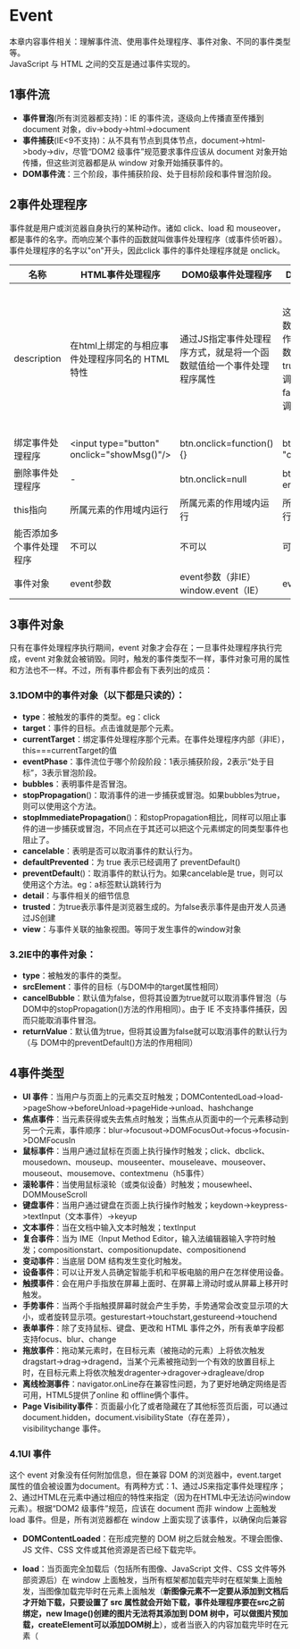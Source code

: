 # Event
本章内容事件相关：理解事件流、使用事件处理程序、事件对象、不同的事件类型等。<br/>
JavaScript 与 HTML 之间的交互是通过事件实现的。

## 1事件流
* **事件冒泡**(所有浏览器都支持)：IE 的事件流，逐级向上传播直至传播到 document 对象，div->body->html->document
* **事件捕获**(IE<9不支持)：从不具有节点到具体节点，document->html->body->div，尽管“DOM2 级事件”规范要求事件应该从 document 对象开始传播，但这些浏览器都是从 window 对象开始捕获事件的。
* **DOM事件流**：三个阶段，事件捕获阶段、处于目标阶段和事件冒泡阶段。

## 2事件处理程序
事件就是用户或浏览器自身执行的某种动作。诸如 click、load 和 mouseover，都是事件的名字。而响应某个事件的函数就叫做事件处理程序（或事件侦听器）。事件处理程序的名字以"on"开头，因此click 事件的事件处理程序就是 onclick。

| 名称 |HTML事件处理程序|DOM0级事件处理程序| DOM2级事件处理程序 | IE事件处理程序 |
| --- | --- | --- | --- | --- |
| description |在html上绑定的与相应事件处理程序同名的 HTML 特性  | 通过JS指定事件处理程序方式，就是将一个函数赋值给一个事件处理程序属性 |这两个方法接受3个参数：要处理的事件名、作为事件处理程序的函数和一个布尔值。true，表示在捕获阶段调用事件处理程序；false，表示在冒泡阶段调用事件处理程序  | 这两个方法接受两个参数：事件处理程序名称与事件处理程序函数。由于IE8及更早版本只支持事件冒泡，所以通过attachEvent()添加的事件处理程序都会被添加到冒泡阶段 |
| 绑定事件处理程序 | \<input type="button" onclick="showMsg()"\/> | btn.onclick=function(){} | btn.addEventListener( "click",handle,false) | btn.attachEvent( "onclick",handle) |
| 删除事件处理程序 | - | btn.onclick=null | btn.removeEventListen er("click",handle,false)|btn.detachEvent( "onclick",handle) |
| this指向 | 所属元素的作用域内运行 | 所属元素的作用域内运行 | 所属元素的作用域内运行 | 在全局作用域中运行 |
| 能否添加多个事件处理程序 | 不可以 | 不可以 | 可以 | 可以 |
| 事件对象 | event参数 | event参数（非IE）window.event（IE） | event参数 | event参数 或 window.event |

## 3事件对象
只有在事件处理程序执行期间，event 对象才会存在；一旦事件处理程序执行完
成，event 对象就会被销毁。同时，触发的事件类型不一样，事件对象可用的属性和方法也不一样。不过，所有事件都会有下表列出的成员：
### 3.1DOM中的事件对象（以下都是只读的）：
* **type**：被触发的事件的类型。eg：click
* **target**：事件的目标。点击谁就是那个元素。
* **currentTarget**：绑定事件处理程序那个元素。在事件处理程序内部（非IE），this===currentTarget的值
* **eventPhase**：事件流位于哪个阶段阶段：1表示捕获阶段，2表示“处于目标”，3表示冒泡阶段。
* **bubbles**：表明事件是否冒泡。
* **stopPropagation**()：取消事件的进一步捕获或冒泡。如果bubbles为true，则可以使用这个方法。
* **stopImmediatePropagation**()：和stopPropagation相比，同样可以阻止事件的进一步捕获或冒泡，不同点在于其还可以把这个元素绑定的同类型事件也阻止了。
* **cancelable**：表明是否可以取消事件的默认行为。
* **defaultPrevented**：为 true 表示已经调用了 preventDefault()
* **preventDefault**()：取消事件的默认行为。如果cancelable是 true，则可以使用这个方法。eg：a标签默认跳转行为
* **detail**：与事件相关的细节信息
* **trusted**：为true表示事件是浏览器生成的。为false表示事件是由开发人员通过JS创建
* **view**：与事件关联的抽象视图。等同于发生事件的window对象
### 3.2IE中的事件对象：
* **type**：被触发的事件的类型。
* **srcElement**：事件的目标（与DOM中的target属性相同）
* **cancelBubble**：默认值为false，但将其设置为true就可以取消事件冒泡（与DOM中的stopPropagation()方法的作用相同）。由于 IE 不支持事件捕获，因而只能取消事件冒泡。
* **returnValue**：默认值为true，但将其设置为false就可以取消事件的默认行为（与
DOM中的preventDefault()方法的作用相同）

## 4事件类型

* **UI 事件**：当用户与页面上的元素交互时触发；DOMContentedLoad->load->pageShow->beforeUnload->pageHide->unload、hashchange
* **焦点事件**：当元素获得或失去焦点时触发；当焦点从页面中的一个元素移动到另一个元素，事件顺序：blur->focusout->DOMFocusOut->focus->focusin->DOMFocusIn
* **鼠标事件**：当用户通过鼠标在页面上执行操作时触发；click、dbclick、mousedown、mouseup、mouseenter、mouseleave、mouseover、mouseout、mousemove、contextmenu（h5事件）
* **滚轮事件**：当使用鼠标滚轮（或类似设备）时触发；mousewheel、DOMMouseScroll
* **键盘事件**：当用户通过键盘在页面上执行操作时触发；keydown->keypress->textInput（文本事件）->keyup
* **文本事件**：当在文档中输入文本时触发；textInput
* **复合事件**：当为 IME（Input Method Editor，输入法编辑器输入字符时触发；compositionstart、compositionupdate、compositionend
* **变动事件**：当底层 DOM 结构发生变化时触发。
* **设备事件**：可以让开发人员确定智能手机和平板电脑的用户在怎样使用设备。
* **触摸事件**：会在用户手指放在屏幕上面时、在屏幕上滑动时或从屏幕上移开时触发。
* **手势事件**：当两个手指触摸屏幕时就会产生手势，手势通常会改变显示项的大小，或者旋转显示项。gesturestart->touchstart,gestureend->touchend
* **表单事件**：除了支持鼠标、键盘、更改和 HTML 事件之外，所有表单字段都支持focus、blur、change
* **拖放事件**：拖动某元素时，在目标元素（被拖动的元素）上将依次触发dragstart->drag->dragend，当某个元素被拖动到一个有效的放置目标上时，在目标元素上将依次触发dragenter->dragover->dragleave/drop
* **离线检测事件**：navigator.onLine存在兼容性问题，为了更好地确定网络是否可用，HTML5提供了online 和 offline俩个事件。
* **Page Visibility事件**：页面最小化了或者隐藏在了其他标签页后面，可以通过document.hidden，document.visibilityState（存在差异），visibilitychange 事件。

### 4.1UI 事件
这个 event 对象没有任何附加信息，但在兼容 DOM 的浏览器中，event.target 属性的值会被设置为document。有两种方式：1、通过JS来指定事件处理程序；2、通过HTML在<body>元素中通过相应的特性来指定（因为在HTML中无法访问window元素）。根据“DOM2 级事件”规范，应该在 document 而非 window 上面触发 load 事件。但是，所有浏览器都在 window 上面实现了该事件，以确保向后兼容
* **DOMContentLoaded**：在形成完整的 DOM 树之后就会触发。不理会图像、JS 文件、CSS 文件或其他资源是否已经下载完毕。
* **load**：当页面完全加载后（包括所有图像、JavaScript 文件、CSS 文件等外部资源后）在 window 上面触发，当所有框架都加载完毕时在框架集上面触发，当图像加载完毕时在<img>元素上面触发（**新图像元素不一定要从添加到文档后才开始下载，只要设置了 src 属性就会开始下载，事件处理程序要在src之前绑定，new Image()创建的图片无法将其添加到 DOM 树中，可以做图片预加载，createElement可以添加DOM树上**），或者当嵌入的内容加载完毕时在元素（ **<script>（IE<=8不支持script的onload）、<link>（只有IE和Opera支持）等，与图像不同，只有在设置了src 属性并将该元素添加到文档后，才会开始下载文件**）元素上面触发。
* **pageshow**：在页面显示时触发，无论该页面是否来自 bfcache。在重新加载的页面中，pageshow 会在 load 事件触发后触发；另外要注意的是，虽然这个事件的目标是 document，但必须将其事件处理程序添加到 window。
* **pagehide**：会在浏览器卸载页面的时候触发，而且是在unload 事件之前触发。与 pageshow 事件一样，pagehide 在 document 上面触发，但其事件处理程序必须要添加到 window 对象。
* **beforeunload**：会在浏览器卸载页面之前触发，可以通过它来取消卸载并继续使用原有页面。离不离开当前页面控制器必须交给用户，出现弹窗让用户自己选择。为了显示这个弹出对话框，必须将 event.returnValue 的值设置为要显示给用户的字符串（对IE 及 Fiefox 而言），同时作为函数的值返回（对 Safari 和 Chrome 而言）
* **unload**：当页面完全卸载后在 window 上面触发（**一般用于清除引用，以避免内存泄漏**），当所有框架都卸载后在框架集上面触发，或者当嵌入的内容卸载完毕后在元素上面触发。
* **hashchange**：在 URL 的参数列表（及 URL 中“#”号后面的所有字符串）发生变化时通知开发人员。必须要把 hashchange 事件处理程序添加给 window 对象。
* **resize**：当窗口或框架的大小变化时在 window 或框架上面触发。（**不要在这个事件的处理程序中加入大计算量的代码，因为这些代码有可能被频繁执行，从而导致浏览器反应明显变慢**）
* **scroll**：当用户滚动带滚动条的元素中的内容时，在该元素上面触发。<body>元素中包含所加载页面的滚动条。（**与 resize 事件类似，scroll 事件也会在文档被滚动期间重复被触发，所以有必要尽量保持事件处理程序的代码简单**）
* **abort**：在用户停止下载过程时，如果嵌入的内容没有加载完，则在元素上面触发。
* **error**：任何没有通过 try-catch 处理的错误都会触发 window 对象的 error 事件。当发生 JavaScript 错误时在 window 上面触发，当无法加载图像时在<img>元素上面触发，当无法加载嵌入内容时在元素上面触发，或者当有一或多个框架无法加载时在框架集上面触发。没有事件对象，但它可以接收三个参数：错误消息、错误所在的 URL 和行号。在捕获整个文档错误时，要指定 onerror 事件处理程序，必须使用DOM0 级技术，因为它没有遵循“DOM2 级事件”的标准格式，返回 false，这个函数实际上就充当了整个文档中的 try-catch 语句，可以捕获所有无代码处理的运行时错误。但是其他情况捕获错误可以使用DOM2。
* **select**：与 select()方法对应的，当用户选择文本框（<input>或<texterea>）中的一或多个字符时触发。特有的事件对象的属性如下：
    * selectionStart：选择的字符开始位置。
    * selectionEnd：选择的字符结束位置。但是ie9以下版本不支持可以通过document.selection.createRange().text
* **readystatechange**：提供与文档或元素的加载状态有关的信息，支持readystatechange 事件的每个对象都有一个 readyState 属性，可能有以下5个值中的一个。uninitialized（未初始化，对象存在但尚未初始化）、loading（正在加载，对象正在加载数据）、loaded（加载完毕，对象加载数据完成）、interactive（交互，可以操作对象了，但还没有完全加载）、complete（完成，对象已经加载完毕）；可以用来确定外部的 JavaScript 和 CSS 文件是否已经加载完成，readyState 属性无论等于 "loaded" 还是"complete"都可以表示资源已经可用。
 
  #### pageshow和pagehide事件特有的事件对象属性：
  * **persisted**：如果页面被保存在了 bfcache 中，则这个属性的值为 true；否则，这个属性的值为 false；对于 pageshow事件，如果页面是从 bfcache 中加载的，那么 persisted 的值就是 true；对于 pagehide 事件，如果页面在卸载之后会被保存在 bfcache 中，那么 persisted 的值也会被设置为 true。因此，当第一次触发 pageshow 时，persisted 的值一定是 false，而在第一次触发 pagehide 时，persisted 就会变成 true（除非页面不会被保存在 bfcache 中）。
  `*知识扩展*：Firefox 和 Opera 有一个特性，名叫“往返缓存”（back-forward cache，或 bfcache），可以在用户使用浏览器的“后退”和“前进”按钮时加快页面的转换速度。这个缓存中不仅保存着页面数据，还保存了 DOM 和 JavaScript 的状态；实际上是将整个页面都保存在了内存里。如果页面位于 bfcache 中，那么再次打开该页面时就不会触发 load 事件。`
  #### hashchange事件特有的事件对象属性：
  * oldURL：("onhashchange" in window) && (document.documentMode ===undefined || document.documentMode > 7)判断支不支持
  * newURL：支持 hashchange 事件的浏览器有 IE8+、Firefox 3.6+、Safari 5+、Chrome 和 Opera 10.6+。在这些浏览器中，只有 Firefox 6+、Chrome 和 Opera 支持 oldURL 和 newURL 属性。为此，最好是使用 location对象来确定当前的参数列表
          
### 4.2焦点事件
利用这些事件并与 document.hasFocus()方法及document.activeElement 属性配合，可以知晓用户在页面上的行踪。

* **blur**：在元素失去焦点时触发。这个事件**不会冒泡**；
* **focus**：在元素获得焦点时触发。这个事件**不会冒泡**；
* **focusin/DOMFocusIn**：在元素获得焦点时触发。这个事件与 HTML 事件 focus 等价，但它冒泡。有兼容性问题
* **focusout/DOMFocusOut**：在元素失去焦点时触发。这个事件是 HTML 事件 blur 的通用版本。有兼容性问题

### 4.3鼠标事件
除了 **mouseenter** 和 **mouseleave**，所有鼠标事件都会**冒泡**。
* **click**：在用户单击主鼠标按钮（一般是左边的按钮）或者按下回车键时触发。只有onclick 事件处理程序既可以通过键盘也可以通过鼠标执行。**下面几个只能通过鼠标触发这个事件**。（**只有在同一个元素上相继触发 mousedown 和 mouseup 事件，才会触发 click 事件，mousedown->mouseup->click**）
* **dblclick**：在用户双击主鼠标按钮（一般是左边的按钮）时触发。（**mousedown->mouseup->click->mousedown->mouseup->click->dbclick**）
* **mousedown**：在用户按下了任意鼠标按钮时触发。
* **mouseup**：在用户释放鼠标按钮时触发。
* **mouseenter**：在鼠标光标从元素外部首次移动到元素范围之内时触发。这个事件**不冒泡**
* **mouseleave**：在位于元素上方的鼠标光标移动到元素范围之外时触发。这个事件**不冒泡**
* **mousemove**：当鼠标首次移入元素内会触发，同时在其子元素移入移除都会触发。
* **mouseover**：在鼠标移除该元素会触发，同时在其子元素移入移除都会触发。
* **contextmenu**（h5事件）：点击非主鼠标按钮触发。可以自定义上下文菜单，可取消默认行为。

  #### 鼠标事件特有的事件对象属性：

  * **clientX**：表示事件发生时鼠标指针在**视口**中的水平位置。
  * **clientY**：表示事件发生时鼠标指针在**视口**中的垂直位置。
  * **pageX**：表示事件发生时鼠标指针在**页面**中的水平位置。
  * **pageY**：表示事件发生时鼠标指针在**页面**中的垂直位置。
  * **screenX**：相对于**整个电脑屏幕**的水平位置。
  * **screenY**：相对于**整个电脑屏幕**的垂直位置。
  * **shiftKey/ctrlKey/altKey/metaKey(ie<9不支持metaKey)** ：修改键布尔值，虽然鼠标事件主要是使用鼠标来触发的，但在按下鼠标时键盘上的某些键的状态也可以影响到所要采取的操作。这些修改键就是 Shift、Ctrl、Alt 和 Meta（在 Windows 键盘中是 Windows 键，在mac中是 Cmd 键）
  * **relatedTarget/fromElement（ie<9的mouseover事件）/toElement（ie<9的mouseout事件）**：相关元素（**这个属性只对于 mouseover和mouseout事件才包含值；对于其他事件，这个属性的值是null**）。从当前元素转移到另外一个元素，当前元素或另外一个元素就是相关元素，要看是哪个事件类型。

  #### **mousedown** 和 **mouseup**事件，除了有以上事件对象属性之外，还有下面特殊属性：
  * **button**：0表示主鼠标按钮，1表示中间的鼠标按钮（鼠标滚轮按钮）2表示次鼠标按钮。

  #### **IE** 也通过下列属性为**鼠标事件**提供了更多信息:
  * **offsetX**：相对于**目标元素**的水平位置。目标元素就是target点击元素本身。
  * **offsetY**：相对于**目标元素**的垂直位置。
  * **shiftLeft/ctrlLeft/altLeft**：布尔值，表示是否按下了 Shift/Ctrl/Alt 键。如果shiftLeft/ctrlLeft/altLeft的值为true，则对应shiftKey/ctrlKey/altKey的值也为 true。


`*注意*：1、在页面没有滚动的情况下，pageX 和 pageY 的值与 clientX 和 clientY 的值相等；IE8 及更早版本不支持事件对象上的页面坐标，但可以通过计算得到 pageX = event.clientX + (document.body.scrollLeft ||
 document.documentElement.scrollLeft)
 2、iOS 和 Android 设备的实现非常特别，因为这些设备没有鼠标。在面向 iPhone 和 iPod 中的 Safari开发时，要记住以下几点。
 不支持 dblclick 事件。双击浏览器窗口会放大画面，而且没有办法改变该行为。
轻击可单击元素会触发 mousemove 事件。如果此操作会导致内容变化，将不再有其他事件发生；如果屏幕没有因此变化，那么会依次发生 mousedown、mouseup 和 click 事件。轻击不可单击的元素不会触发任何事件。可单击的元素是指那些单击可产生默认操作的元素（如链接），或者那些已经被指定了 onclick 事件处理程序的元素。
mousemove 事件也会触发 mouseover 和 mouseout 事件。
两个手指放在屏幕上且页面随手指移动而滚动时会触发 mousewheel 和 scroll 事件。`

### 4.4滚轮事件

* **mousewheel/DOMMouseScroll（Firefox）**：这个事件跟踪鼠标滚轮，类似于 Mac 的触控板。

  滚轮事件的事件对象属性除包含**鼠标事件**的所有标准信息外，mousewheel还包含一个特殊的 wheelDelta 属性，而DOMMouseScroll将滚轮信息保存在detail属性中：

  * wheelDelta：滚动的倍数。

### 4.5键盘事件

* **keydown**：当用户按下键盘上的任意键时触发，而且如果按住不放的话，会重复触发此事件。在文本框发生变化之前被触发的；
* **keypress**：当用户按下键盘上的字符键（插入或删除字符）时触发，而且如果按住不放的话，会重复触发此事件。在文本框发生变化之前被触发的；按下 Esc 键也会触发这个事件。Safari 3.1 之前的版本也会在用户按下非字符键时触发 keypress事件。
* **keyup**：当用户释放键盘上的键时触发。在文本框已经发生变化之后被触发的;
  #### 键盘事件特有的事件对象属性：
  由于存在跨浏览器问题，因此不推荐使用 key、keyIdentifier 或 char，location或keyLocation。

  * **shiftKey/ctrlKey/altKey/metaKey(ie<9不支持metaKey)** ：键盘事件与鼠标事件一样，都支持相同的修改键；
  * **keyCode**：在发生 keydown 和 keyup 事件时，keyCode 属性的值与 ASCII 码中对应小写字母或数字的编码相同；
  * **charCode**：这个属性只有在发生keypress 事件时才包含值，按下的那个键所代表字符的 ASCII 编码。此时的 keyCode通常等于0或者也可能等于所按键的键码；在取得了字符编码之后，就可以使用 String.fromCharCode()将其转换成实际的字符
  * **key**：为了取代 keyCode，值就是相应的文本字符（如“k”或“M”）；在按下非字符键时， key 的值是相应键的名（如“Shift”或“Down”）。
  * **char**：在按下字符键时的行为与 key 相同，但在按下非字符键时值为 null。
  * **keyIdentifier**：在按下非字符键（例如 Shift）的情况下与 key 的值相同，返回一个格式类似“U+0000”的字符串，表示 Unicode 值
  * **location/keyLocation**（Safari 和 Chrome）：这是一个数值，表示按下了什么位置上的键：0 表示默认键盘，1 表示左侧位置（例如左位的 Alt 键），2 表示右侧位置（例如右侧的 Shift 键），3 表示数字小键盘，4 表示移动设备键盘（也就是虚拟键盘），5 表示手柄（如任天堂 Wii 控制器）。但即有 bug——值始终是 0，除非按下
  了数字键盘（此时，值 为 3）；否则，不会是 1、2、4、5

### 4.6文本事件

* **textInput**：在文本插入文本框之前会触发 textInput 事件。keypress->textInput，它俩区别之一就是任何可以获得焦点的元素都可以触发 keypress 事件，但只有可编辑区域才能触发 textInput事件。区别之二是 textInput 事件只会在用户按下能够输入实际字符的键时才会被触发，而 keypress事件则在按下那些能够影响文本显示的键时也会触发（例如退格键）。

  #### 文本事件特有的事件对象属性：

  * **data**：用户输入的字符（而非字符编码）。
  * **inputMethod**：只有IE支持，表示把文本输入到文本框中的方式。

### 4.7复合事件
IE9+唯一支持复合事件的浏览器。要确定浏览器是否支持复合事件，可以使用document.implementation.hasFeature("CompositionEvent", "3.0")
* **compositionstart**：在 IME 的文本复合系统打开时触发，表示要开始输入了。
* **compositionupdate**：在向输入字段中插入新字符时触发。
* **compositionend**：在 IME 的文本复合系统关闭时触发，表示返回正常键盘输入状态。
  #### 复合事件特有的事件对象属性：

  * **data**：如果在 compositionstart 事件发生时访问，包含正在编辑的文本（例如，已经选中的需要马上替换的文本）；如果在 compositionupdate 事件发生时访问，包含正插入的新字符；如果在 compositionend 事件发生时访问，包含此次输入会话中插入的所有字符
### 4.8变动事件
* **DOMSubtreeModified**：在 DOM 结构中发生任何变化时触发。这个事件在其他任何事件触发后都会触发。
* **DOMNodeInserted**：在一个节点作为子节点被插入到另一个节点中时触发。在这个事件触发时，节点已经被插入到了新的父节点中。**会冒泡**
* **DOMNodeRemoved**：在节点从其父节点中被移除时触发。在这个事件触发时，节点尚未从其父节点删除，因此其 parentNode 属性仍然指向父节点（与 event.relatedNode 相同）。**会冒泡**
* **DOMNodeInsertedIntoDocument**：会在新插入的节点上面触发。这个事件在 DOMNodeInserted 之后触发。**不会冒泡**
* **DOMNodeRemovedFromDocument**：如果被移除的节点包含子节点，那么在其所有子节点以及这个被移除的节点上会相继触发。这个事件在 DOMNodeRemoved 之后触发。**不会冒泡**
* **DOMAttrModified**：在特性被修改之后触发。
* **DOMCharacterDataModified**：在文本节点的值发生变化时触发。
### 4.9设备事件

* **orientationchange**：移动 Safari，只要用户改变了设备的查看（横向或纵向）模式就会触发。**window.orientation**，0 表示肖像模式，90 表示向左旋转的横向模式（“主屏幕”按钮在右侧），-90 表示向右旋转的横向模式（“主屏幕”按钮在左侧）
* MozOrientation：只有带加速计的设备才支持该事件，event 对象包含三个属性：x、y 和 z。这几个属性的值都介于 1 到-1 之间，表示不同坐标轴上的方向。在静止状态下，x 值为 0，y 值为 0，z 值为 1（表示设备处于竖直状态）。如果设备向右倾斜，x 值会减小；反之，向左倾斜，x 值会增大。类似地，如果设备向远离用户的方向倾斜，y 值会减小，向接近用户的方向倾斜，y 值会增大。z 轴检测垂直加速度度，1 表示静止不动，在设备移动时值会减小。（失重状态下值为 0）这是一个实验性 API，将来可能会变（可能会被其他事件取代）
* deviceorientation：与 MozOrientation 事件类似。它也是在加速计检测到设备方向变化时在 window 对象上触发，而且具有与 MozOrientation 事件相同的支持限制。不过，deviceorientation 事件的意图是告诉开发人员设备在空间中朝向哪儿，而
不是如何移动。事件对象包含以下 5 个属性。
    * alpha：在围绕 z 轴旋转时（即左右旋转时），y 轴的度数差；是一个介于 0 到 360 之间的浮点数。
    * beta：在围绕 x 轴旋转时（即前后旋转时），z 轴的度数差；是一个介于180 到 180 之间的浮点数。
    * gamma：在围绕 y 轴旋转时（即扭转设备时），z 轴的度数差；是一个介于90 到 90 之间的浮点数。
    * absolute：布尔值，表示设备是否返回一个绝对值。
    * compassCalibrated：布尔值，表示设备的指南针是否校准过。
* devicemotion：告诉开发人员设备什么时候移动，而不仅仅是设备方向如何改变。例如，通过 devicemotion 能够检测到设备是不是正在往下掉，或者是不是被走着的人拿在手里。事件对象包含以下属性：
    * acceleration：一个包含 x、y 和 z 属性的对象，在不考虑重力的情况下，告诉你在每个方向上的加速度。
    * accelerationIncludingGravity：一个包含 x、y 和 z 属性的对象，在考虑 z 轴自然重力加速度的情况下，告诉你在每个方向上的加速度。
    * interval：以毫秒表示的时间值，必须在另一个 devicemotion 事件触发前传入。这个值在每个事件中应该是一个常量。
    * rotationRate：一个包含表示方向的 alpha、beta 和 gamma 属性的对象。 

### 4.10触摸事件
下面这几个事件都会冒泡。
* **touchstart**：当手指触摸屏幕时触发；即使已经有一个手指放在了屏幕上也会触发。
* **touchmove**：当手指在屏幕上滑动时连续地触发。在这个事件发生期间，调用preventDefault()可以阻止滚动。
* **touchend**：当手指从屏幕上移开时触发。注意，在 touchend 事件发生时，touches集合中就没有任何 Touch 对象了，因为不存在活动的触摸操作；此时，就必须转而使用 changeTouchs集合。
* **touchcancel**：当系统停止跟踪触摸时触发。关于此事件的确切触发时间，文档中没有明确说明。
  #### 触摸事件特有的事件对象属性：
  每个触摸事件的event对象都提供了在鼠标事件中常见的属性：bubbles、cancelable、view、clientX、clientY、screenX、screenY、detail、altKey、shiftKey、ctrlKey 和 metaKey。还包含下列三个用于跟踪触摸的属性：

  * touches：表示当前跟踪的触摸操作的 Touch 对象的数组。
  * targetTouchs：特定于事件目标的 Touch 对象的数组。
  * changeTouches：表示自上次触摸以来发生了什么改变的 Touch 对象的数组。
  每个 Touch 对象包含下列属性：

      * clientX：触摸目标在视口中的 x 坐标。
      * clientY：触摸目标在视口中的 y 坐标。
      * identifier：标识触摸的唯一 ID。
      * pageX：触摸目标在页面中的 x 坐标。
      * pageY：触摸目标在页面中的 y 坐标。
      * screenX：触摸目标在屏幕中的 x 坐标。
      * screenY：触摸目标在屏幕中的 y 坐标。
      * target：触摸的 DOM 节点目标。

    
`补充：在触摸屏幕上的元素时，这些事件（包括鼠标事件）发生的顺序如下：(1) touchstart
(2) mouseover
(3) mousemove（一次）
(4) mousedown
(5) mouseup
(6) click
(7) touchend 目前只有 iOS 版 Safari 支持多点触摸。
桌面版 Firefox 6+和 Chrome 也支持触摸事件`
### 4.11手势事件
只有两个手指都触摸到事件的接收容器时才会触发这些事件。这些事件都冒泡。当一个手指放在屏幕上时，会触发 touchstart 事件。如果另一个手指又放在了屏幕上，则会先触发 gesturestart 事件，随后触发基于该手指的 touchstart事件。如果一个或两个手指在屏幕上滑动，将会触发 gesturechange 事件。但只要有一个手指移开，就会触发 gestureend 事件，紧接着又会触发基于该手指的 touchend 事件。
* **gesturestart**：当一个手指已经按在屏幕上而另一个手指又触摸屏幕时触发。
* **gesturechange**：当触摸屏幕的任何一个手指的位置发生变化时触发。
* **gestureend**：当任何一个手指从屏幕上面移开时触发。
  #### 手势事件特有的事件对象属性：
  与触摸事件一样，bubbles、cancelable、view、clientX、clientY、screenX、screenY、detail、altKey、shiftKey、ctrlKey 和 metaKey。还包含两个额外的属性：

  * **rotation**：表示手指变化引起的旋转角度，负值表示逆时针旋转，正值表示顺时针旋转（该值从 0 开始）。
  * **scale**：表示两个手指间距离的变化情况（例如向内收缩会缩短距离）；这个值从 1 开始，并随距离拉大而增长，随距离缩短而减小。
  
### 4.12表单事件
除了支持鼠标、键盘、更改和 HTML 事件之外，所有表单字段都支持下列前 3 个事件：
* **blur**：当前字段失去焦点时触发。
* **focus**：当前字段获得焦点时触发。
* **change**：对于input和textarea元素，在它们失去焦点且 value 值改变时触发；对于select元素，在其选项改变时触发。
* **select**：与 select()方法对应的，是一个 select 事件。在选择了文本框中的文本时，就会触发 select事件。在 IE9+、Opera、Firefox、Chrome
和 Safari 中，只有用户选择了文本（而且要释放鼠标），才会触发 select 事件。而在 IE8 及更早版本中，只要用户选择了一个字母（不必释放鼠标），就会触发 select 事件。提供俩个属性：selectionStart 和 selectionEnd（选择文本的偏移量）。但是ie9之前不支持，可以通过document.selection 对象，其中保存着用户在整个文档范围内选择的文本信息。如下代码块兼容写法：
`input（size属性表示显示的字符数）和textarea（rows、cols文本框的字符行列数）文本框都支持 select()和setSelectionRange()方法，select()这个方法用于选择文本框中的所有文本。setSelectionRange(要选择的第一个字符的索引,要选择的最后一个字符的索引)选择部分文本，但是ie<9以下要通过 createTextRange()先在文本框上创建一个范围，在设置collapse()将范围折叠到文本框的开始位置，再使用 moveStart()和 moveEnd()这两个范围方法将范围移动到位，最后一步，就是使用范围的 select()方法选择文本`
* **beforecopy**：在发生复制操作前触发。
* **copy**：在发生复制操作时触发。
* **beforecut**：在发生剪切操作前触发。
* **cut**：在发生剪切操作时触发。
* **beforepaste**：在发生粘贴操作前触发。
* **paste**：在发生粘贴操作时触发。取消默认事件就不会粘贴了，上面剪切事件也是如此。以上6个为剪切事件，特有的事件对象的属性如下：
   * **clipboardData**：有三个方法：getData()、setData()和 clearData()。其中，getData()用于从剪贴板中取得数据，它接受一个参数，即要取得的数据的格式。在 IE 中，有两种数据格式："text"和"URL"。在 Firefox、Safari 和 Chrome 中，这个参数是一种 MIME 类型；不过，可以用"text"代表
"text/plain"。类似地，setData()方法的第一个参数也是数据类型，第二个参数是要放在剪贴板中的文本。但是，与getData()方法不同的是，Safari 和 Chrome 的 setData()方法不能识别"text"类型。这两个浏览器在成功将文本放到剪贴板中后，都会返回 true；否则，返回 false。
```
//跨浏览器取得选择的文本
function getSelectedText(textbox){
 if (typeof textbox.selectionStart == "number"){
   return textbox.value.substring(textbox.selectionStart,textbox.selectionEnd);
 } else if (document.selection){
   return document.selection.createRange().text;
 }
} 
//跨浏览器选择部分文本
function selectText(textbox, startIndex, stopIndex){
  if (textbox.setSelectionRange){
    textbox.setSelectionRange(startIndex, stopIndex);
  } else if (textbox.createTextRange){
    var range = textbox.createTextRange();
    range.collapse(true);
    range.moveStart("character", startIndex);
    range.moveEnd("character", stopIndex - startIndex);
    range.select();
  } 
  textbox.focus();
}
```
### 4.13拖放事件
默认情况下，图像、链接和文本是可以拖动的，对于其他元素可以设置draggable 属性。在拖动元素经过某些无效放置目标时，可以看到一种特殊的光标（圆环中有一条反斜线），表示不能放置。虽然所有元素都支持放置目标事件，但这些元素默认是不允许放置的。如果拖动元素经过不允许放置的元素，无论用户如何操作，都不会发生 drop 事件。不过，你可以把任何元素变成有效的放置目标，方法是组织 dragenter 和 dragover 事件的默认行为。这样当拖动着元素移动到放置目标上时，光标变成了允许放置的符号。当然，释放鼠标也会触发 drop 事件。在 Firefox 3.5+中，放置事件的默认行为是打开被放到放置目标上的 URL。换句话说，如果是把图像拖放到放置目标上，页面就会转向图像文件；而如果是把文本拖放到放置目标上，则会导致无效 URL错误。因此，为了让 Firefox 支持正常的拖放，还要取消 drop 事件的默认行为
* **dragstart**：按下鼠标键并开始移动鼠标时，会在被拖放的元素上触发 dragstart 事件。
* **drag**：触发 dragstart 事件后，随即会触发 drag 事件，而且在元素被拖动期间会持续触发该事件。这个事件与 mousemove 事件相似，在鼠标移动过程中，mousemove 事件也会持续发生。
* **dragend**：当拖动停止时（无论是把元素放到了有效的放置目标，还是放到了无效的放置目标上），会触发 dragend 事件。
* **dragenter**：只要有元素被拖动到放置目标上，就会触发 dragenter 事件（类似于 mouseover 事件）。
* **dragover**：紧随其后的是 dragover 事件，而且在被拖动的元素还在放置目标的范围内移动时，就会持续触发该事件。
* **dragleave**：如果元素被拖出了放置目标，dragover 事件不再发生，但会触发 dragleave 事件（类似于 mouseout事件）。
* **drop**：如果元素被放到了放置目标中，则会触发 drop 事件。特有的事件对象的属性如下：
   * **dataTransfer**：两个主要方法：getData()和 setData()。getData()可以取得由 setData()保存的值。他俩的第一个参数为MIME类型，考虑到向后兼容，HTML5 也支持"text"和"URL"，但这两种类型会被映射为"text/plain"和"text/uri-list"，保存在 dataTransfer 对象中的数据只能在 drop事件处理程序中读取。如果在 ondrop 处理程序中没有读到数据，那就是 dataTransfer 对象已经被销毁，数据也丢失了。将数据保存为文本和保存为 URL 是有区别的。如果将数据保存为文本格式，那么数据不会得到任何特殊处理。而如果将数据保存为 URL，浏览器会将其当成网页中的链接。换句话说，如果你把它放置到另一个浏览器窗口中，浏览器就会打开该 URL。
      * dropEffect：可以知道被拖动的元素能够执行哪种放置行为。必须在 ondragenter 事件处理程序中针对放置目标来设置它。"none"：不能把拖动的元素放在这里。这是除文本框之外所有元素的默认值。"move"：应该把拖动的元素移动到放置目标。"copy"：应该把拖动的元素复制到放置目标。"link"：表示放置目标会打开拖动的元素（但拖动的元素必须是一个链接，有 URL）。dropEffect 属性只有搭配 effectAllowed 属性才有用。
      * effectAllowed：表示允许拖动元素的哪种 dropEffect。"uninitialized"：没有给被拖动的元素设置任何放置行为。"none"：被拖动的元素不能有任何行为。"copy"：只允许值为"copy"的 dropEffect。"link"：只允许值为"link"的 dropEffect。 "move"：只允许值为"move"的 dropEffect。"copyLink"：允许值为"copy"和"link"的 dropEffect。"copyMove"：允许值为"copy"和"move"的 dropEffect。"linkMove"：允许值为"link"和"move"的 dropEffect。"all"：允许任意 dropEffect。必须在 ondragstart 事件处理程序中设置 effectAllowed 属性。
      * addElement(element)：为拖动操作添加一个元素。添加这个元素只影响数据（即增加作为拖动源而响应回调的对象），不会影响拖动操作时页面元素的外观。
      * clearData(format)：清除以特定格式保存的数据。
      * setDragImage(element, x, y)：指定一幅图像，当拖动发生时，显示在光标下方。这个方法接收的三个参数分别是要显示的 HTML 元素和光标在图像中的 x、y 坐标。其中，HTML 元素可以是一幅图像，也可以是其他元素。是图像则显示图像，是其他元素则显示渲染后的元素。
      * types：当前保存的数据类型。这是一个类似数组的集合，以"text"这样的字符串形式保存着数据类型。
## 5内存和性能
在 JavaScript 中，添加到页面上的事件处理程序数量将直接关系到页面的整体运行性能。导致这一问题的原因是多方面的。首先，每个函数都是对象，都会占用内存；内存中的对象越多，性能就越差。其次，必须事先指定所有事件处理程序而导致的 DOM 访问次数，会延迟整个页面的交互就绪时间。方案一：对“事件处理程序过多”问题的解决方案就是**事件委托**。所有用到按钮的事件（click、mousedown、mouseup、keydown、keyup 和 keypress）都适合采用事件委托技术。虽然 mouseover 和 mouseout 事件也冒泡，但要适当处理它们并不容易，而且经常需要计算元素的位置。（因为当鼠标从一个元素移到其子节点时，或者当鼠标移出该元素时，都会触发 mouseout 事件。）如果可行的话，也可以考虑为 document 对象添加一个事件处理程序。这样好处：

1. document 对象很快就可以访问，而且可以在页面生命周期的任何时点上为它添加事件处理程序（无需等待 DOMContentLoaded 或 load 事件）。换句话说，只要可单击的元素呈现在页面上，就可以立即具备适当的功能。
2. 在页面中设置事件处理程序所需的时间更少。只添加一个事件处理程序所需的 DOM 引用更少，所花的时间也更少。
3. 整个页面占用的内存空间更少，能够提升整体性能。
方案二：移除事件处理程序，你知道某个元素即将被移除，那么最好手工移除事件处理程序，有的浏览器（尤其是 IE）在这种情况下不会作出恰当地处理，它们很有可能会将对元素和对事件处理程序的引用都保存在内存中；在页面卸载之前，先通过 onunload 事件处理程序移除所有事件处理程序
## 6模拟事件

通过JavaScript 在任意时刻来触发特定的事件，DOM2 级规范为此规定了模拟特定事件的方式，IE9、Opera、Firefox、Chrome 和 Safari 都支持这种方式。IE 有它自己模拟
事件的方式。
### 6.1DOM中的事件模拟
通过document.createEvent()来创建 event 对象，这个方法接收一个参数（若为CustomEvent，自定义事件，返回的对象有一个名为initCustomEvent(type,bubbles（布尔值,是否应该冒泡）,cancelable（布尔值,是否可以取消）,detail（任意值，保存在 event 对象的 detail 属性中的方法）)，即表示要创建的事件类型的字符串。并通过调用 dispatchEvent()来触发事件，，需要传入一个参数，即表示要触发事件的 event 对象。在 DOM2 级中，所有这些字符串都使用英文复数形式，而在 DOM3级中都变成了单数。这个字符串可以是下列几字符串之一。

* UIEvents：一般化的 UI 事件。鼠标事件和键盘事件都继承自 UI 事件。DOM3 级中是 UIEvent。
* MouseEvents：一般化的鼠标事件。DOM3 级中是 MouseEvent。模拟鼠标事件：initMouseEvent()来创建事件对象。模拟键盘事件：initKeyEvent()
* MutationEvents：一般化的 DOM 变动事件。DOM3 级中是 MutationEvent。initMutationEvent()
* HTMLEvents：一般化的 HTML 事件。没有对应的 DOM3 级事件（HTML 事件被分散到其他类别中）。
### 6.2IE中的事件模拟
在 IE8 及之前版本中模拟事件与在 DOM 中模拟事件的思路相似：先创建 event 对象，然后为其指定相应的信息，然后再使用该对象来触发事件。document.createEventObject()不接受参数，会返回一个通用的 event 对象，然后，你必须手工为这个对象添加所有必要的信息（eg：event.screenX = 100;），是在目标上调用 fireEvent(事件处理程序名称（eg："onkeypress"）, event)方法，会自动为event 对象添加 srcElement 和 type 属性；其他属性则都是必须通过手工添加的。

```
//跨浏览器封装
var EventUtil = {
 //绑定事件
 addHandler: function(element, type, handler){
     if (element.addEventListener){
        element.addEventListener(type, handler, false);
     } else if (element.attachEvent){
        element.attachEvent("on" + type, handler);
     } else {
        element["on" + type] = handler;
     }
 },
 //移除事件
 removeHandler: function(element, type, handler){
     if (element.removeEventListener){
        element.removeEventListener(type, handler, false);
     } else if (element.detachEvent){
        element.detachEvent("on" + type, handler);
     } else {
        element["on" + type] = null;
     }
 },
 //事件对象
 getEvent: function(event){
    return event ? event : window.event;
 },
 //事件目标
 getTarget: function(event){
    return event.target || event.srcElement;
 },
 //阻止默认行为
 preventDefault: function(event){
     if (event.preventDefault){
        event.preventDefault();
     } else {
        event.returnValue = false;
     }
 }, 
 //阻止冒泡
 stopPropagation: function(event){ 
     if (event.stopPropagation){
        event.stopPropagation();
     } else {
        event.cancelBubble = true;
     }
 },
 //获取相关元素
 getRelatedTarget: function(event){
     if (event.relatedTarget){
        return event.relatedTarget;
     } else if (event.toElement){
        return event.toElement;
     } else if (event.fromElement){
        return event.fromElement;
     } else {
        return null;
     }
 }, 
 //按钮类型 IE8 及之前版本也提供了 button 属性，但这个属性的值与DOM的button 属性有很大差异。所以做了以下匹配：
 getButton: function(event){
     if (document.implementation.hasFeature("MouseEvents", "2.0")){
        return event.button;
     } else {
         switch(event.button){
             case 0: //表示没有按下按钮
             case 1: //表示按下了主鼠标按钮
             case 3: //表示同时按下了主、次鼠标按钮
             case 5: //表示同时按下了主鼠标按钮和中间的鼠标按钮
             case 7: //表示同时按下了三个鼠标按钮
                return 0; 
             case 2: //表示按下了次鼠标按钮
             case 6: //表示同时按下了次鼠标按钮和中间的鼠标按钮
                return 2;
             case 4: //表示按下了中间的鼠标按钮
                return 1;
         }
     }
 }, 
 getWheelDelta: function(event){
     if (event.wheelDelta){
     //当用户向前滚动鼠标滚轮时，wheelDelta 是 120 的倍数；当用户向后滚动鼠标滚轮时，wheelDelta 是-120 的倍数；但是，在 Opera9.5之前的版本中，wheelDelta 值的正负号是颠倒的
        return (client.engine.opera && client.engine.opera < 9.5 ?
        -event.wheelDelta : event.wheelDelta);
     } else {
     //Firefox 当向前滚动鼠标滚轮时，这个属性的值是-3 的倍数，当向后滚动鼠标滚轮时，这个属性的值是 3 的倍数
        return -event.detail * 40;
     } 
 },
 getCharCode: function(event){
     if (typeof event.charCode == "number"){
     //在不支持charCode这个属性的浏览器中，值为 undefined
        return event.charCode;
     } else {
     //IE8及之前版本和Opera则是在keyCode 中保存字符的 ASCII编码
        return event.keyCode;
     }
 },
 //获取剪切板数据
 getClipboardText: function(event){
    var clipboardData = (event.clipboardData || window.clipboardData);
    return clipboardData.getData("text");
 }, 
 //设置剪切板数据
 setClipboardText: function(event, value){
    if (event.clipboardData){
      return event.clipboardData.setData("text/plain", value); 
    } else if (window.clipboardData){
      return window.clipboardData.setData("text", value);
    }
 }, 
}; 
功能函数：
//屏蔽非数值字符但不屏蔽那些也会触发 keypress 事件的基本按键
EventUtil.addHandler(textbox, "keypress", function(event){
   event = EventUtil.getEvent(event);
   var target = EventUtil.getTarget(event);
   var charCode = EventUtil.getCharCode(event);
   if (!/\d/.test(String.fromCharCode(charCode)) && charCode > 9  &&
      !event.ctrlKey){ //在除 IE 之外的所有浏览器中，前面的代码也会屏蔽 Ctrl+C、Ctrl+V，以及其他使用 Ctrl 的组合键。因此，最后还要添加一个检测条件，以确保用户没有按下 Ctrl 键.虽然理论上只应该在用户按下字符键时才触发 keypress 事件，但有些浏览器也会对其他键触发此事件。Firefox 和 Safari（3.1 版本以前）会对向上键、向下键、退格键和删除键触发 keypress 事件；Safari 3.1 及更新版本则不会对这些键触发 keypress 事件。这意味着，仅考虑到屏蔽不是数值的字符还不够，还要避免屏蔽这些极为常用和必要的键。所幸的是，要检测这些键并不困难。在 Firefox 中，所有由非字符键触发的 keypress 事件对应的字符编码为 0，而在 Safari 3 以前的版本中，对应的字符编码全部为 8。为了让代码更通用，只要不屏蔽那些字符编码小于 10 的键即可。
      EventUtil.preventDefault(event);//屏蔽按键
   }
}); 
//自动切换焦点
function tabForward(event){
   event = EventUtil.getEvent(event);
   var target = EventUtil.getTarget(event);
   if (target.value.length == target.maxLength){
      var form = target.form;
      for (var i=0, len=form.elements.length; i < len; i++) {
         if (form.elements[i] == target) {
            if (form.elements[i+1]){
               form.elements[i+1].focus();
            }
            return;
         }
      }
   }
 } 
```
